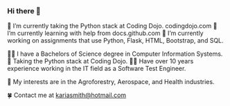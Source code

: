 ### Hi there 👋

🌱 I’m currently taking the Python stack at Coding Dojo. codingdojo.com
🌱 I’m currently learning with help from docs.github.com
🔭 I’m currently working on assignments that use Python, Flask, HTML, Bootstrap, and SQL.

👩‍🎓 I have a Bachelors of Science degree in Computer Information Systems. 
🥷 Taking the Python stack at Coding Dojo.
👩‍💻 Have over 10 years experience working in the IT field as a Software Test Engineer.

🦄 My interests are in the Agroforestry, Aerospace, and Health industries.

🍀 Contact me at kariasmith@hotmail.com

<!--
**kariasmith/kariasmith** is a ✨ _special_ ✨ repository because its `README.md` (this file) appears on your GitHub profile.

Here are some ideas to get you started:

- 🔭 I’m currently working on ...
- 🌱 I’m currently learning ...
- 👯 I’m looking to collaborate on ...
- 🤔 I’m looking for help with ...
- 💬 Ask me about ...
- 📫 How to reach me: ...
- 😄 Pronouns: ...
- ⚡ Fun fact: ...
https://www.webfx.com/tools/emoji-cheat-sheet/
-->
